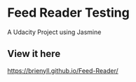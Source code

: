 # Feed Reader Testing

 A Udacity Project using Jasmine

## View it here

https://brienyll.github.io/Feed-Reader/
